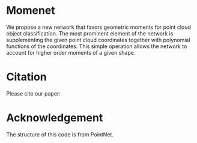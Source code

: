 # Momenet

We propose a new network that favors geometric moments for point cloud object classification. 
The most prominent element of the network is supplementing the given point cloud coordinates  together with polynomial functions of the coordinates.
This simple operation allows the network to account for higher order moments of a given shape. 

# Citation
Please cite our paper:


# Acknowledgement
The structure of this code is from PointNet.
